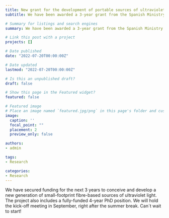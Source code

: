 ```yaml
---
title: New grant for the development of portable sources of ultraviolet light! 🎯💰
subtitle: We have been awarded a 3-year grant from the Spanish Ministry of Science and Innovation (MCIN)

# Summary for listings and search engines
summary: We have been awarded a 3-year grant from the Spanish Ministry of Science and Innovation (MCIN)

# Link this post with a project
projects: []

# Date published
date: "2022-07-20T00:00:00Z"

# Date updated
lastmod: "2022-07-20T00:00:00Z"

# Is this an unpublished draft?
draft: false

# Show this page in the Featured widget?
featured: false

# Featured image
# Place an image named `featured.jpg/png` in this page's folder and customize its options here.
image:
  caption: ''
  focal_point: ""
  placement: 2
  preview_only: false

authors:
- admin

tags:
- Research

categories:
- Research
---
```


We have secured funding for the next 3 years to conceive and develop a new generation of small-footprint fibre-based sources of ultraviolet light. The project also includes a fully-funded 4-year PhD position. We will hold the kick-off meeting in September, right after the summer break. Can´t wait to start! 